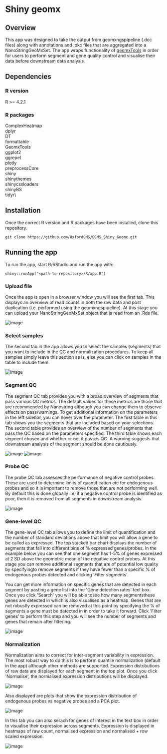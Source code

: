 # Shiny geomx

## Overview

This app was designed to take the output from geomxngspipeline (.dcc files) along with annotations and .pkc files that are aggregated into a NanoStringGeoMxSet. The app wraps functionality of [geomxTools](https://bioconductor.org/packages/devel/workflows/vignettes/GeoMxWorkflows/inst/doc/GeomxTools_RNA-NGS_Analysis.html) in order for users to perform segment and gene quality control and visualise their data before downstream data analysis.


## Dependencies

### R version

R >= 4.2.1 

### R packages

ComplexHeatmap\
dplyr\
DT\
formattable\
GeomxTools\
ggplot2\
ggrepel\
plotly\
preprocessCore\
shiny\
shinythemes\
shinycssloaders\
shinyBS\
tidyr\

## Installation

Once the correct R version and R packages have been installed, clone this repository.

```git clone https://github.com/OxfordCMS/OCMS_Shiny_Geomx.git```

## Running the app

To run the app, start R/RStudio and run the app with:

```shiny::runApp("<path-to-repository>/R/app.R")```

### Upload file

Once the app is open in a browser window you will see the first tab. This displays an overview of read counts in both the raw data and post duplication (i.e. performed using the geomxngspipeline). At this stage you can upload your NanoStringGeoMxSet object that is read from an .Rds file. 

![image](./images/Overview.png)

### Select samples

The second tab in the app allows you to select the samples (segments) that you want to include in the QC and normalization procedures. To keep all samples simply leave this section as is, else you can click on samples in the table to include them.

![image](./images/Select_samples.png)

### Segment QC

The segment QC tab provides you with a broad overview of segments that pass various QC metrics. The default values for these metrics are those that are recommended by Nanostring although you can change them to observe effects on pass/warnings. To get additional information on the parameters in the left sidebar, you can hover over the parameter. The first table in this tab shows you the segments that are included based on your selections. The second table provides an overview of the number of segments that pass the QC based on the parameters specified. The third table shows each segment chosen and whether or not it passes QC. A warning suggests that downstream analysis of the segment should be done cautiously.

![image](./images/Segment_QC1.png)
![image](./images/Segment_QC2.png)

### Probe QC

The probe QC tab assesses the performance of negative control probes. These are used to determine limits of quantification etc for endogenous probes and so it is important to remove those that are not performing well. By default this is done globally i.e. if a negative control probe is identified as poor, then it is removed from all segments in downstream analysis.

![image](./images/Probe_QC.png)

### Gene-level QC

The gene-level QC tab allows you to define the limit of quantification and the number of standard deviations above that limit you will allow a gene to be called as expressed. The top stacked bar chart displays the number of segments that fall into different bins of % expressed genes/probes. In the example below you can see that one segment has 1-5% of genes expressed at 2 SD above the geometric mean of the negative control probes. At this stage you can remove additional segments that are of potential low quality by specifyingto remove segments if they have fewer than a specific % of endogenous probes detected and clicking 'Filter segments'.

You can get more information on specific genes that are detected in each segment by pasting a gene list into the 'Gene detection rates' text box. Once you click 'Search' you will be able tosee how many segmentsthese genes are detected in which is also visualised as a heatmap. Genes that are not robustly expressed can be removed at this point by specifying the % of segments a gene must be detected in in order to take it forward. Click 'Filter genes' to perform this step and you will see the number of segments and genes that remain after filtering. 

![image](./images/Gene_QC1.png)

### Normalization

Normalization aims to correct for inter-segment variability in expression. The most robust way to do this is to perform quantile normalization (default in the app) although other methods are supported. Expression distributions of raw data are displayed for each segment in the top plot. Once you click 'Normalise', the normalised expression distributions will be displayed. 

![image](./images/Normalization1.png)

Also displayed are plots that show the expression distribution of endogenous probes vs negative probes and a PCA plot.

![image](./images/Normalization2.png)

In this tab you can also serach for genes of interest in the text box in order to visualise their expression across segments. Expression is displayed in heatmaps of raw count, normalised expression and normalised + row scaled expression. 

![image](./images/Normalization3.png)

